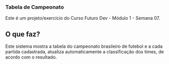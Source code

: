 ### Tabela de Campeonato

Este é um projeto/exercício do Curso Futuro Dev - Módulo 1 - Semana 07. 

## O que faz?

Este sistema mostra a tabela do campeonato brasileiro de futebol e a cada partida cadastrada, atualiza automaticamente a classificação dos times, de acordo com o resultado.
